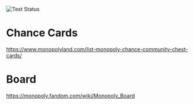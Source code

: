 ![Test Status](../../workflows/test/badge.svg)

# Chance Cards

https://www.monopolyland.com/list-monopoly-chance-community-chest-cards/

# Board

https://monopoly.fandom.com/wiki/Monopoly_Board
